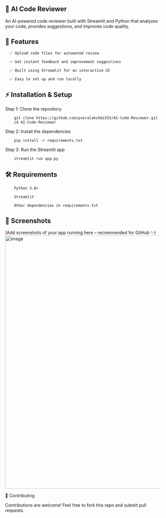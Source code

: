 ## 🚀 AI Code Reviewer

An AI-powered code reviewer built with Streamlit and Python that analyzes your code, provides suggestions, and improves code quality.

## 📂 Features

      ✅ Upload code files for automated review
      
      ✅ Get instant feedback and improvement suggestions
      
      ✅ Built using Streamlit for an interactive UI
      
      ✅ Easy to set up and run locally

## ⚡ Installation & Setup
Step 1: Clone the repository

        git clone https://github.com/pvaralakshmi555/AI-Code-Reviewer.git
        cd AI-Code-Reviewer

Step 2: Install the dependencies

        pip install -r requirements.txt

Step 3: Run the Streamlit app

        streamlit run app.py

## 🛠 Requirements
        
        Python 3.8+
        
        Streamlit
        
        Other dependencies in requirements.txt

## 📸 Screenshots

(Add screenshots of your app running here – recommended for GitHub ✨)
<img width="956" height="821" alt="image" src="https://github.com/user-attachments/assets/335fac17-2afc-433a-9873-41b22909792d" />


🤝 Contributing

Contributions are welcome! Feel free to fork this repo and submit pull requests.

